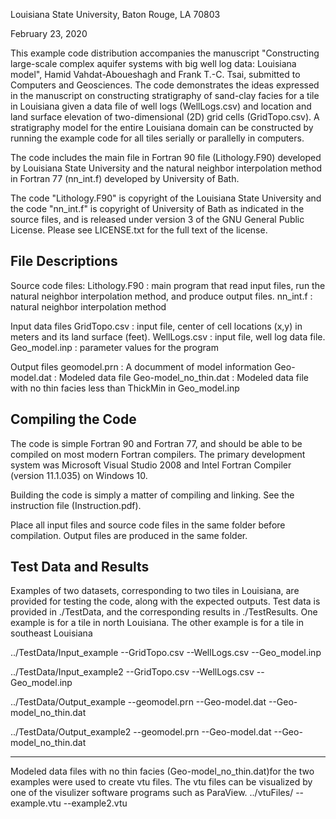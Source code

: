 Louisiana State University, Baton Rouge, LA 70803

February 23, 2020

This example code distribution accompanies the manuscript "Constructing large-scale complex aquifer systems with big well log data: Louisiana model", Hamid Vahdat-Aboueshagh and Frank T.-C. Tsai, submitted to Computers and Geosciences.  The code demonstrates the ideas expressed in the manuscript on constructing stratigraphy of sand-clay facies for a tile in Louisiana given a data file of well logs (WellLogs.csv) and location and land surface elevation of two-dimensional (2D) grid cells (GridTopo.csv). A stratigraphy model for the entire Louisiana domain can be constructed by running the example code for all tiles serially or parallelly in computers. 

The code includes the main file in Fortran 90 file (Lithology.F90) developed by Louisiana State University and the natural neighbor interpolation method in Fortran 77 (nn_int.f) developed by University of Bath. 

The code "Lithology.F90" is copyright of the Louisiana State University and the code "nn_int.f" is copyright of University of Bath as indicated in the source files, and is released under version 3 of the GNU General Public License.  Please see LICENSE.txt for the full text of the license.

File Descriptions
-------------------
Source code files:
	Lithology.F90  : main program that read input files, run the natural neighbor interpolation method, and produce output files.
	nn_int.f       : natural neighbor interpolation method

Input data files
	GridTopo.csv   : input file, center of cell locations (x,y) in meters and its land surface (feet). 
	WellLogs.csv   : input file, well log data file.
	Geo_model.inp  : parameter values for the program

Output files
	geomodel.prn   : A documment of model information 
	Geo-model.dat  : Modeled data file
	Geo-model_no_thin.dat  : Modeled data file with no thin facies less than ThickMin in Geo_model.inp

Compiling the Code
-----------------------

The code is simple Fortran 90 and Fortran 77, and should be able to be compiled on most modern Fortran compilers.  The primary development system was Microsoft Visual Studio 2008 and Intel Fortran Compiler (version 11.1.035) on Windows 10.

Building the code is simply a matter of compiling and linking. See the instruction file (Instruction.pdf). 

Place all input files and source code files in the same folder before compilation. Output files are produced in the same folder.

Test Data and Results
--------------------------

Examples of two datasets, corresponding to two tiles in Louisiana, are provided for testing the code, along with the expected outputs.  Test data is provided in ./TestData, and the corresponding results in ./TestResults. One example is for a tile in north Louisiana. The other example is for a tile in southeast Louisiana

../TestData/Input_example
				--GridTopo.csv
				--WellLogs.csv
				--Geo_model.inp

../TestData/Input_example2
				--GridTopo.csv
				--WellLogs.csv
				--Geo_model.inp
				
../TestData/Output_example
				--geomodel.prn
				--Geo-model.dat
				--Geo-model_no_thin.dat
				
../TestData/Output_example2
				--geomodel.prn
				--Geo-model.dat
				--Geo-model_no_thin.dat

--------------------------
Modeled data files with no thin facies (Geo-model_no_thin.dat)for the two examples were used to create vtu files. The vtu files can be visualized by one of the visulizer software programs such as ParaView.
../vtuFiles/
			--example.vtu
			--example2.vtu
